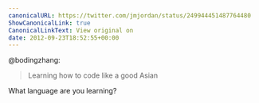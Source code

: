 ```yaml
---
canonicalURL: https://twitter.com/jmjordan/status/249944451487764480
ShowCanonicalLink: true
CanonicalLinkText: View original on
date: 2012-09-23T18:52:55+00:00
---
```

@bodingzhang:

> Learning how to code like a good Asian

What language are you learning?